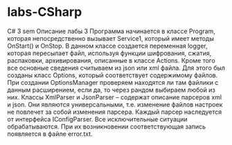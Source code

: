 # labs-CSharp
C# 3 sem
Описание лабы 3
Программа начинается в классе Program, которая непосредственно вызывает Service1, который имеет методы OnStart() и OnStop. В данном классе создается переменная logger, которая пересылает файл, используя функции шифрования, сжатия, распаковки, архивирования, описанные в классе Actions. Кроме того все основные сведения считываем из json или xml файла. Для этого был созданы класс Options, который соответствует содержимому файлов. При создании OptionsManager проверяем находятся ли там файлики с данным расширением, если да, то через рандом выбираем любой из них. Классы XmlParser и JsonParser – содержат описание парсеров xml и json. Они являются универсальными, т.е. изменение файлов настроек не повлечет за собой изменения парсера. Каждый парсер наследуется от интерфейса IConfigParser. Все исключительные ситуации обрабатываются. При их возникновении соответствующая запись появляется в файле error.txt.
